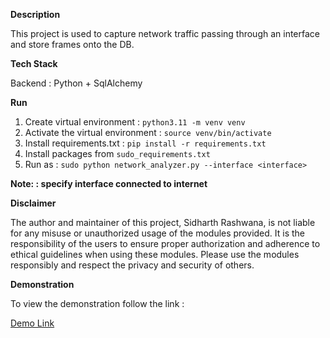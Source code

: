**Description**

This project is used to capture network traffic passing through an interface and store frames onto the DB.

**Tech Stack**

Backend :  Python + SqlAlchemy

**Run**

1. Create virtual environment : `python3.11 -m venv venv`
2. Activate the virtual environment : `source venv/bin/activate`
3. Install requirements.txt : `pip install -r requirements.txt`
4. Install packages from `sudo_requirements.txt`
5. Run as :
    `sudo python network_analyzer.py --interface <interface>`

**Note: <interface> : specify interface connected to internet**  

**Disclaimer**

The author and maintainer of this project, Sidharth Rashwana, is not liable for any misuse or unauthorized usage of the modules provided. It is the responsibility of the users to ensure proper authorization and adherence to ethical guidelines when using these modules.
Please use the modules responsibly and respect the privacy and security of others.

**Demonstration**

To view the demonstration follow the link :

<a href="https://drive.google.com/file/d/1GDx9wh5ckx71WxwCbW4b5E2tKNbR37DG/view?usp=drive_link"> Demo Link</a>